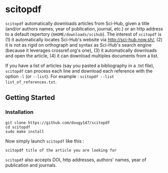 # scitopdf

`scitopdf` automatically downloads articles from Sci-Hub, given a title (and/or authors names, year of publication, journal, etc.) or an http address to a default repertory (`$HOME/downloads/scihub`). The interest of `scitopdf` is (1) it automatically locates Sci-Hub's website via http://sci-hub.now.sh/, (2) it is not as rigid on orthograph and syntax as Sci-Hub's search engine (because it leverages crossref.org's one), (3) it automatically downloads and open the article, (4) it can download multiples documents from a list.

If you have a list of articles (say you pasted a bibliography in a .txt file), `scitopdf` can process each line and download each reference with the option `-l` (or `--list`). For example : `scitopdf --list list_of_references.txt`.

## Getting Started

### Installation

```
git clone https://github.com/dougy147/scitopdf
cd scitopdf
sudo make install
```
Now simply launch `scitopdf` like this :

```
scitopdf title of the article you are looking for
```

`scitopdf` also accepts DOI, http addresses, authors' names, year of publication and journals.
